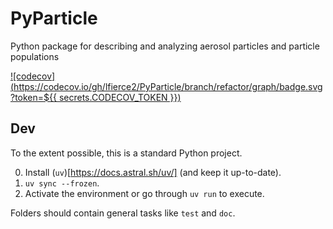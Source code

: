 # PyParticle
Python package for describing and analyzing aerosol particles and particle populations

[![codecov](https://codecov.io/gh/lfierce2/PyParticle/branch/refactor/graph/badge.svg?token=${{ secrets.CODECOV_TOKEN }})](https://codecov.io/gh/lfierce2/PyParticle)

## Dev

To the extent possible, this is a standard Python project.

0. Install (`uv`)[https://docs.astral.sh/uv/] (and keep it up-to-date).
1. `uv sync --frozen`.
2. Activate the environment or go through `uv run` to execute.


Folders should contain general tasks like `test` and `doc`.

